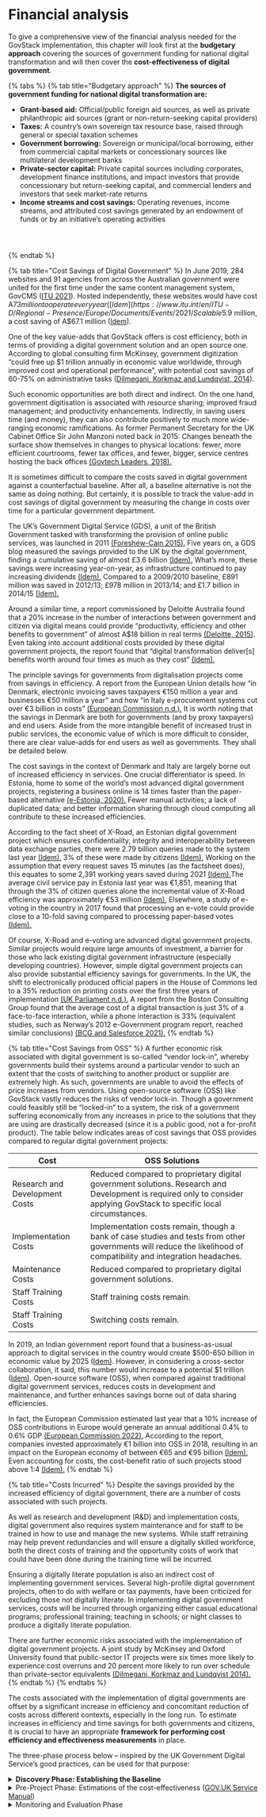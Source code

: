 # Financial analysis

To give a comprehensive view of the financial analysis needed for the GovStack implementation, this chapter will look first at the **budgetary approach** covering the sources of government funding for national digital transformation and will then cover the **cost-effectiveness of digital government**.&#x20;

{% tabs %}
{% tab title="Budgetary approach" %}
**The sources of government funding for national digital transformation are:**

* **Grant-based aid:** Official/public foreign aid sources, as well as private philanthropic aid sources (grant or non-return-seeking capital providers)&#x20;
* **Taxes:** A country’s own sovereign tax resource base, raised through general or special taxation schemes&#x20;
* **Government borrowing:** Sovereign or municipal/local borrowing, either from commercial capital markets or concessionary sources like multilateral development banks&#x20;
* **Private-sector capital:** Private capital sources including corporates, development finance institutions, and impact investors that provide concessionary but return-seeking capital, and commercial lenders and investors that seek market-rate returns&#x20;
* **Income streams and cost savings:** Operating revenues, income streams, and attributed cost savings generated by an endowment of funds or by an initiative’s operating activities



<figure><img src="../../../.gitbook/assets/26.A-Table-sources-of-government-funding.jpg" alt=""><figcaption></figcaption></figure>

<figure><img src="../../../.gitbook/assets/27.-Table-various-scaling-pathways (2).jpg" alt=""><figcaption></figcaption></figure>

<figure><img src="../../../.gitbook/assets/GetImage (14) (1).png" alt=""><figcaption></figcaption></figure>
{% endtab %}

{% tab title="Cost Savings of Digital Government" %}
In June 2019, 284 websites and 91 agencies from across the Australian government were united for the first time under the same content management system, GovCMS ([ITU 2021](https://www.itu.int/en/ITU-D/Regional-Presence/Europe/Documents/Events/2021/Scalable%20e-government%20solutions%20for%20developing%20countries/GovStack\_General%20Info\_v20210705\_ET4C.pdf)). Hosted independently, these websites would have cost A$73 million to operate every year  ([Idem](https://www.itu.int/en/ITU-D/Regional-Presence/Europe/Documents/Events/2021/Scalable%20e-government%20solutions%20for%20developing%20countries/GovStack\_General%20Info\_v20210705\_ET4C.pdf)). Integrated with GovCMS, they cost just A$5.9 million, a cost saving of A$67.1 million  ([Idem](https://www.itu.int/en/ITU-D/Regional-Presence/Europe/Documents/Events/2021/Scalable%20e-government%20solutions%20for%20developing%20countries/GovStack\_General%20Info\_v20210705\_ET4C.pdf)).

One of the key value-adds that GovStack offers is cost efficiency, both in terms of providing a digital government solution and an open source one. According to global consulting firm McKinsey, government digitization “could free up $1 trillion annually in economic value worldwide, through improved cost and operational performance”, with potential cost savings of 60-75% on administrative tasks ([Dilmegani, Korkmaz and Lundqvist, 2014](https://www.mckinsey.com/business-functions/mckinsey-digital/our-insights/public-sector-digitization-the-trillion-dollar-challenge)).

Such economic opportunities are both direct and indirect. On the one hand, government digitisation is associated with resource sharing; improved fraud management; and productivity enhancements. Indirectly, in saving users time (and money), they can also contribute positively to much more wide-ranging economic ramifications. As former Permanent Secretary for the UK Cabinet Office Sir John Manzoni noted back in 2015: Changes beneath the surface show themselves in changes to physical locations: fewer, more efficient courtrooms, fewer tax offices, and fewer, bigger, service centres hosting the back offices  [(Govtech Leaders, 2018).](https://www.govtechleaders.com/2018/07/03/government-digital-transformation-saving-costs-through-effective-digital-change/)&#x20;

It is sometimes difficult to compare the costs saved in digital government against a counterfactual baseline. After all, a baseline alternative is not the same as doing nothing. But certainly, it is possible to track the value-add in cost savings of digital government by measuring the change in costs over time for a particular government department. &#x20;

The UK’s Government Digital Service (GDS), a unit of the British Government tasked with transforming the provision of online public services, was launched in 2011 [(Foreshew-Cain 2015).](https://gds.blog.gov.uk/2015/10/23/how-digital-and-technology-transformation-saved-1-7bn-last-year/) Five years on, a GDS blog measured the savings provided to the UK by the digital government, finding a cumulative saving of almost £3.6 billion [(Idem).](https://gds.blog.gov.uk/2015/10/23/how-digital-and-technology-transformation-saved-1-7bn-last-year/) What’s more, these savings were increasing year-on-year, as infrastructure continued to pay increasing dividends [(Idem).](https://gds.blog.gov.uk/2015/10/23/how-digital-and-technology-transformation-saved-1-7bn-last-year/) Compared to a 2009/2010 baseline, £891 million was saved in 2012/13; £978 million in 2013/14; and £1.7 billion in 2014/15 [(Idem). ](https://gds.blog.gov.uk/2015/10/23/how-digital-and-technology-transformation-saved-1-7bn-last-year/)&#x20;

Around a similar time, a report commissioned by Deloitte Australia found that a 20% increase in the number of interactions between government and citizen via digital means could provide “productivity, efficiency and other benefits to government” of almost A$18 billion in real terms [(Deloitte, 2015)](https://www2.deloitte.com/content/dam/Deloitte/au/Documents/Economics/deloitte-au-economics-digital-government-transformation-230715.pdf). Even taking into account additional costs provided by these digital government projects, the report found that “digital transformation deliver\[s] benefits worth around four times as much as they cost” [(Idem).](https://www2.deloitte.com/content/dam/Deloitte/au/Documents/Economics/deloitte-au-economics-digital-government-transformation-230715.pdf)&#x20;

The principle savings for governments from digitalisation projects come from savings in efficiency. A report from the European Union details how “in Denmark, electronic invoicing saves taxpayers €150 million a year and businesses €50 million a year” and how “in Italy e-procurement systems cut over €3 billion in costs”  [(European Commission n.d.).](https://digital-strategy.ec.europa.eu/en/policies/egovernment) It is worth noting that the savings in Denmark are both for governments (and by proxy taxpayers) and end users. Aside from the more intangible benefit of increased trust in public services, the economic value of which is more difficult to consider, there are clear value-adds for end users as well as governments. They shall be detailed below.&#x20;

The cost savings in the context of Denmark and Italy are largely borne out of increased efficiency in services. One crucial differentiator is speed. In Estonia, home to some of the world’s most advanced digital government projects, registering a business online is 14 times faster than the paper-based alternative [(e-Estonia, 2020).](https://e-estonia.com/e-governance-saves-money-and-working-hours/) Fewer manual activities; a lack of duplicated data; and better information sharing through cloud computing all contribute to these increased efficiencies. &#x20;

According to the fact sheet of X-Road, an Estonian digital government project which ensures confidentiality, integrity and interoperability between data exchange parties, there were 2.79 billion queries made to the system last year [(Idem).](https://e-estonia.com/e-governance-saves-money-and-working-hours/) 3% of these were made by citizens  [(Idem).](https://e-estonia.com/e-governance-saves-money-and-working-hours/) Working on the assumption that every request saves 15 minutes (as the factsheet does), this equates to some 2,391 working years saved during 2021 [(Idem).](https://e-estonia.com/e-governance-saves-money-and-working-hours/)The average civil service pay in Estonia last year was €1,851, meaning that through the 3% of citizen queries alone the incremental value of X-Road efficiency was approximately  €53 million [(Idem).](https://e-estonia.com/e-governance-saves-money-and-working-hours/) Elsewhere, a study of e-voting in the country in 2017 found that processing an e-vote could provide close to a 10-fold saving compared to processing paper-based votes [(Idem).](https://e-estonia.com/e-governance-saves-money-and-working-hours/) &#x20;

Of course, X-Road and e-voting are advanced digital government projects. Similar projects would require large amounts of investment, a barrier for those who lack existing digital government infrastructure (especially developing countries). However, simple digital government projects can also provide substantial efficiency savings for governments. In the UK, the shift to electronically produced official papers in the House of Commons led to a 35% reduction on printing costs over the first three years of implementation [(UK Parliament n.d.).](https://www.parliament.uk/site-information/foi/foi-and-eir/commons-foi-disclosures/official-expenditure-/printing-costs-2019/) A report from the Boston Consulting Group found that the average cost of a digital transaction is just 3% of a face-to-face interaction, while a phone interaction is 33% (equivalent studies, such as Norway’s 2012 e-Government program report, reached similar conclusions) [(BCG and Salesforce 2021).](https://web-assets.bcg.com/bf/de/d2a310054cd8891fd7f8cd95452b/the-global-trust-imperative-salesforce-bcg-whitepaper.pdf)&#x20;
{% endtab %}

{% tab title="Cost Savings from OSS" %}
A further economic risk associated with digital government is so-called “vendor lock-in”, whereby governments build their systems around a particular vendor to such an extent that the costs of switching to another product or supplier are extremely high. As such, governments are unable to avoid the effects of price increases from vendors. Using open-source software (OSS) like GovStack vastly reduces the risks of vendor lock-in. Though a government could feasibly still be “locked-in” to a system, the risk of a government suffering economically from any increases in price to the solutions that they are using are drastically decreased (since it is a public good, not a for-profit product). The table below indicates areas of cost savings that OSS provides compared to regular digital government projects:&#x20;



| Cost                            | OSS Solutions                                                                                                                                                           |
| ------------------------------- | ----------------------------------------------------------------------------------------------------------------------------------------------------------------------- |
| Research and Development Costs  | Reduced compared to proprietary digital government solutions. Research and Development is required only to consider applying GovStack to specific local circumstances.  |
| Implementation Costs            | Implementation costs remain, though a bank of case studies and tests from other governments will reduce the likelihood of compatibility and integration headaches.      |
| Maintenance Costs               | Reduced compared to proprietary digital government solutions.                                                                                                           |
| Staff Training Costs            | Staff training costs remain.                                                                                                                                            |
| Staff Training Costs            | Switching costs remain.                                                                                                                                                 |



In 2019, an Indian government report found that a business-as-usual approach to digital services in the country would create $500-650 billion in economic value by 2025 ([Idem)](https://www.itu.int/en/ITU-D/Regional-Presence/Europe/Documents/Events/2021/Scalable%20e-government%20solutions%20for%20developing%20countries/GovStack\_General%20Info\_v20210705\_ET4C.pdf). However, in considering a cross-sector collaboration, it said, this number would increase to a potential $1 trillion ([Idem)](https://www.itu.int/en/ITU-D/Regional-Presence/Europe/Documents/Events/2021/Scalable%20e-government%20solutions%20for%20developing%20countries/GovStack\_General%20Info\_v20210705\_ET4C.pdf). Open-source software (OSS), when compared against traditional digital government services, reduces costs in development and maintenance, and further enhances savings borne out of data sharing efficiencies.&#x20;

In fact, the European Commission estimated last year that a 10% increase of OSS contributions in Europe would generate an annual additional 0.4% to 0.6% GDP [(European Commission 2022).](https://digital-strategy.ec.europa.eu/en/library/study-about-impact-open-source-software-and-hardware-technological-independence-competitiveness-and) According to the report, companies invested approximately €1 billion into OSS in 2018, resulting in an impact on the European economy of between €65 and €95 billion [(Idem).](https://digital-strategy.ec.europa.eu/en/library/study-about-impact-open-source-software-and-hardware-technological-independence-competitiveness-and) Even accounting for costs, the cost-benefit ratio of such projects stood above 1:4 [(Idem).](https://digital-strategy.ec.europa.eu/en/library/study-about-impact-open-source-software-and-hardware-technological-independence-competitiveness-and)&#x20;
{% endtab %}

{% tab title="Costs Incurred" %}
Despite the savings provided by the increased efficiency of digital government, there are a number of costs associated with such projects.&#x20;

As well as research and development (R\&D) and implementation costs, digital government also requires system maintenance and for staff to be trained in how to use and manage the new systems. While staff retraining may help prevent redundancies and will ensure a digitally skilled workforce, both the direct costs of training and the opportunity costs of work that could have been done during the training time will be incurred. &#x20;

Ensuring a digitally literate population is also an indirect cost of implementing government services. Several high-profile digital government projects, often to do with welfare or tax payments, have been criticized for excluding those not digitally literate. In implementing digital government services, costs will be incurred through organizing either casual educational programs; professional training; teaching in schools; or night classes to produce a digitally literate population. &#x20;

There are further economic risks associated with the implementation of digital government projects. A joint study by McKinsey and Oxford University found that public-sector IT projects were six times more likely to experience cost overruns and 20 percent more likely to run over schedule than private-sector equivalents [(Dilmegani, Korkmaz and Lundqvist 2014).](https://www.mckinsey.com/business-functions/mckinsey-digital/our-insights/public-sector-digitization-the-trillion-dollar-challenge) &#x20;
{% endtab %}
{% endtabs %}

The costs associated with the implementation of digital governments are offset by a significant increase in efficiency and concomitant reduction of costs across different contexts, especially in the long run. To estimate increases in efficiency and time savings for both governments and citizens, it is crucial to have an appropriate **framework for performing cost efficiency and effectiveness measurements** in place.&#x20;

The three-phase process below – inspired by the UK Government Digital Service’s good practices, can be used for that purpose:

<details>

<summary><strong>Discovery Phase: Establishing the Baseline</strong></summary>

1.  **Assessing the Current State of Play.**

    It is first necessary to define the specific problem that is aimed to be solved within your local and/or national community. It could be, for example:

    * poor user experiences that cause people to use less cost-effective channels
    * inefficient or time-consuming processes
    * legacy systems that need replacing&#x20;
2. **Estimating current costs, or deficit in benefits that you are attempting to do.** Despite their importance, contextual considerations and performance measurement are only indirectly associated with “estimating current costs, or deficit in benefits that you are attempting to do”.&#x20;

</details>

<details>

<summary>Pre-Project Phase: Estimations of the cost-effectiveness (<a href="https://www.gov.uk/service-manual/measuring-success/measuring-service-benefits">GOV.UK Service Manual</a>)</summary>

1. **Estimating Potential Benefit.**&#x20;

It can be helpful to break down these benefits into direct, indirect, and wider economic benefits and answer the following questions.&#x20;

* How much money do you expect to save?&#x20;
* Where are your direct savings? Direct savings include cashable benefits, or those changes that will directly result in your organization having more money to spend (through savings or additional revenues).&#x20;
* Where are your indirect savings? Indirect savings don’t necessarily lead to any immediate benefits, but instead prevent additional costs later down the lines (like additional procurement costs).&#x20;
* What are the wider economic benefits generated from the project? Wider benefits, often harder to quantify, include things like saving users time or increased user satisfaction.&#x20;

**2. Quantifying and Calculating Costs**&#x20;

When you’re estimating costs, think about the number of people you might need and their salary costs, whether you’ll need any non-civil servant support and any implementation costs, any additional infrastructure equipment (office space, for instance), training costs, overheads, research and development, and other relevant costs.

However, there are also indirect costs of implementing government services, like ensuring a digitally literate population. In implementing digital government services, costs will be incurred through organizing either casual educational programs, professional training, teaching in schools, or night classes to increase digital literacy rates.&#x20;

A good total estimation of total costs will allow you to work out the cost per transaction by dividing the total cost by the number of transactions.&#x20;

&#x20;**3. Performing a Sensitivity Analysis**&#x20;

Sensitivity Analysis relates to the human nature to overestimate things: a so-called “optimism bias”. It is important to be realistic about what benefits you can deliver given your budget and the amount of time you have.&#x20;

* In performing a sensitivity analysis, you should think about all possible outcomes. What would happen, for example, if take up of your service was as high or as low as it could conceivably be?&#x20;
* The second part of the analysis is challenging your assumptions. Estimating current costs and wider benefits might involve several assumptions. What contexts are they grounded in? What predictions do they make about the future, and what would happen if the future was actually different?&#x20;

</details>

<details>

<summary>Monitoring and Evaluation Phase</summary>

Work out the difference between the baseline figure that you identified during discovery and the estimate of how much you have been able to improve things by. &#x20;

The Digital Impact Alliance has[ developed a framework](https://procurement.dial.global/category-framework/) that can be adopted for this purpose. On a basic level:

1. Calculate the actual costs and benefits. From this figure, you can work out a cost-benefit ratio, return on investment, internal rate of return, net present value, and payback period.
2. Identify strengths and weaknesses of your implementation and iterate accordingly

</details>

